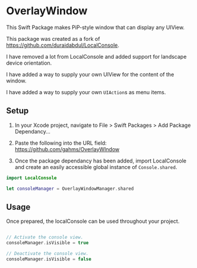 # **OverlayWindow**

This Swift Package makes PiP-style window that can display any UIView.

This package was created as a fork of https://github.com/duraidabdul/LocalConsole.

I have removed a lot from LocalConsole and added support for landscape device 
orientation.

I have added a way to supply your own UIView for the content of the window.

I have added a way to supply your own `UIAction`s as menu items.

## **Setup**

1. In your Xcode project, navigate to File > Swift Packages > Add Package Dependancy...

2. Paste the following into the URL field: https://github.com/gahms/OverlayWIndow

3. Once the package dependancy has been added, import LocalConsole and create an easily accessible global instance of ```Console.shared```.
```swift
import LocalConsole

let consoleManager = OverlayWindowManager.shared
```

## **Usage**
Once prepared, the localConsole can be used throughout your project.
```swift

// Activate the console view.
consoleManager.isVisible = true

// Deactivate the console view.
consoleManager.isVisible = false
```

